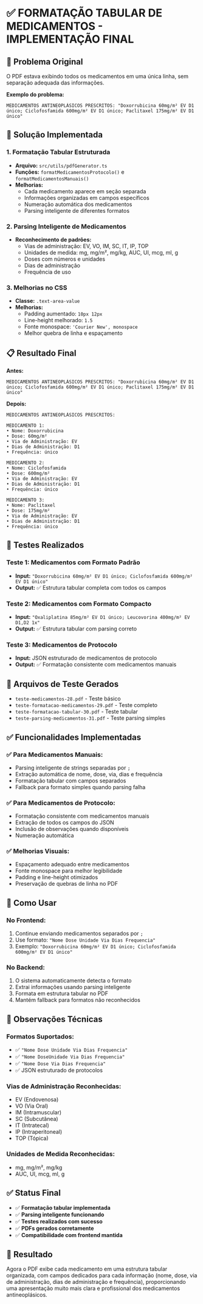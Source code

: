 # ✅ FORMATAÇÃO TABULAR DE MEDICAMENTOS - IMPLEMENTAÇÃO FINAL

## 🎯 Problema Original
O PDF estava exibindo todos os medicamentos em uma única linha, sem separação adequada das informações.

**Exemplo do problema:**
```
MEDICAMENTOS ANTINEOPLÁSICOS PRESCRITOS: "Doxorrubicina 60mg/m² EV D1 único; Ciclofosfamida 600mg/m² EV D1 único; Paclitaxel 175mg/m² EV D1 único"
```

## 🔧 Solução Implementada

### 1. **Formatação Tabular Estruturada**
- **Arquivo:** `src/utils/pdfGenerator.ts`
- **Funções:** `formatMedicamentosProtocolo()` e `formatMedicamentosManuais()`
- **Melhorias:**
  - Cada medicamento aparece em seção separada
  - Informações organizadas em campos específicos
  - Numeração automática dos medicamentos
  - Parsing inteligente de diferentes formatos

### 2. **Parsing Inteligente de Medicamentos**
- **Reconhecimento de padrões:**
  - Vias de administração: EV, VO, IM, SC, IT, IP, TOP
  - Unidades de medida: mg, mg/m², mg/kg, AUC, UI, mcg, ml, g
  - Doses com números e unidades
  - Dias de administração
  - Frequência de uso

### 3. **Melhorias no CSS**
- **Classe:** `.text-area-value`
- **Melhorias:**
  - Padding aumentado: `10px 12px`
  - Line-height melhorado: `1.5`
  - Fonte monospace: `'Courier New', monospace`
  - Melhor quebra de linha e espaçamento

## 📋 Resultado Final

**Antes:**
```
MEDICAMENTOS ANTINEOPLÁSICOS PRESCRITOS: "Doxorrubicina 60mg/m² EV D1 único; Ciclofosfamida 600mg/m² EV D1 único; Paclitaxel 175mg/m² EV D1 único"
```

**Depois:**
```
MEDICAMENTOS ANTINEOPLÁSICOS PRESCRITOS:

MEDICAMENTO 1:
• Nome: Doxorrubicina
• Dose: 60mg/m²
• Via de Administração: EV
• Dias de Administração: D1
• Frequência: único

MEDICAMENTO 2:
• Nome: Ciclofosfamida
• Dose: 600mg/m²
• Via de Administração: EV
• Dias de Administração: D1
• Frequência: único

MEDICAMENTO 3:
• Nome: Paclitaxel
• Dose: 175mg/m²
• Via de Administração: EV
• Dias de Administração: D1
• Frequência: único
```

## 🧪 Testes Realizados

### Teste 1: Medicamentos com Formato Padrão
- **Input:** `"Doxorrubicina 60mg/m² EV D1 único; Ciclofosfamida 600mg/m² EV D1 único"`
- **Output:** ✅ Estrutura tabular completa com todos os campos

### Teste 2: Medicamentos com Formato Compacto
- **Input:** `"Oxaliplatina 85mg/m² EV D1 único; Leucovorina 400mg/m² EV D1,D2 1x"`
- **Output:** ✅ Estrutura tabular com parsing correto

### Teste 3: Medicamentos de Protocolo
- **Input:** JSON estruturado de medicamentos de protocolo
- **Output:** ✅ Formatação consistente com medicamentos manuais

## 📄 Arquivos de Teste Gerados
- `teste-medicamentos-28.pdf` - Teste básico
- `teste-formatacao-medicamentos-29.pdf` - Teste completo
- `teste-formatacao-tabular-30.pdf` - Teste tabular
- `teste-parsing-medicamentos-31.pdf` - Teste parsing simples

## ✅ Funcionalidades Implementadas

### ✅ **Para Medicamentos Manuais:**
- Parsing inteligente de strings separadas por `;`
- Extração automática de nome, dose, via, dias e frequência
- Formatação tabular com campos separados
- Fallback para formato simples quando parsing falha

### ✅ **Para Medicamentos de Protocolo:**
- Formatação consistente com medicamentos manuais
- Extração de todos os campos do JSON
- Inclusão de observações quando disponíveis
- Numeração automática

### ✅ **Melhorias Visuais:**
- Espaçamento adequado entre medicamentos
- Fonte monospace para melhor legibilidade
- Padding e line-height otimizados
- Preservação de quebras de linha no PDF

## 🚀 Como Usar

### **No Frontend:**
1. Continue enviando medicamentos separados por `;`
2. Use formato: `"Nome Dose Unidade Via Dias Frequencia"`
3. Exemplo: `"Doxorrubicina 60mg/m² EV D1 único; Ciclofosfamida 600mg/m² EV D1 único"`

### **No Backend:**
1. O sistema automaticamente detecta o formato
2. Extrai informações usando parsing inteligente
3. Formata em estrutura tabular no PDF
4. Mantém fallback para formatos não reconhecidos

## 📝 Observações Técnicas

### **Formatos Suportados:**
- ✅ `"Nome Dose Unidade Via Dias Frequencia"`
- ✅ `"Nome DoseUnidade Via Dias Frequencia"`
- ✅ `"Nome Dose Via Dias Frequencia"`
- ✅ JSON estruturado de protocolos

### **Vias de Administração Reconhecidas:**
- EV (Endovenosa)
- VO (Via Oral)
- IM (Intramuscular)
- SC (Subcutânea)
- IT (Intratecal)
- IP (Intraperitoneal)
- TOP (Tópica)

### **Unidades de Medida Reconhecidas:**
- mg, mg/m², mg/kg
- AUC, UI, mcg, ml, g

## ✅ Status Final
- ✅ **Formatação tabular implementada**
- ✅ **Parsing inteligente funcionando**
- ✅ **Testes realizados com sucesso**
- ✅ **PDFs gerados corretamente**
- ✅ **Compatibilidade com frontend mantida**

## 🎉 Resultado
Agora o PDF exibe cada medicamento em uma estrutura tabular organizada, com campos dedicados para cada informação (nome, dose, via de administração, dias de administração e frequência), proporcionando uma apresentação muito mais clara e profissional dos medicamentos antineoplásicos. 